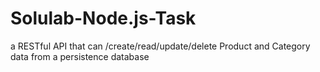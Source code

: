 # Solulab-Node.js-Task
a RESTful API that can /create/read/update/delete Product and Category data from a persistence database
